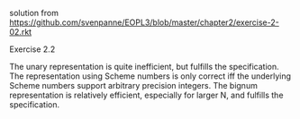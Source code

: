 solution from https://github.com/svenpanne/EOPL3/blob/master/chapter2/exercise-2-02.rkt

Exercise 2.2

 The unary representation is quite inefficient, but fulfills the specification.
 The representation using Scheme numbers is only correct iff the underlying
 Scheme numbers support arbitrary precision integers. The bignum representation
 is relatively efficient, especially for larger N, and fulfills the  specification.
